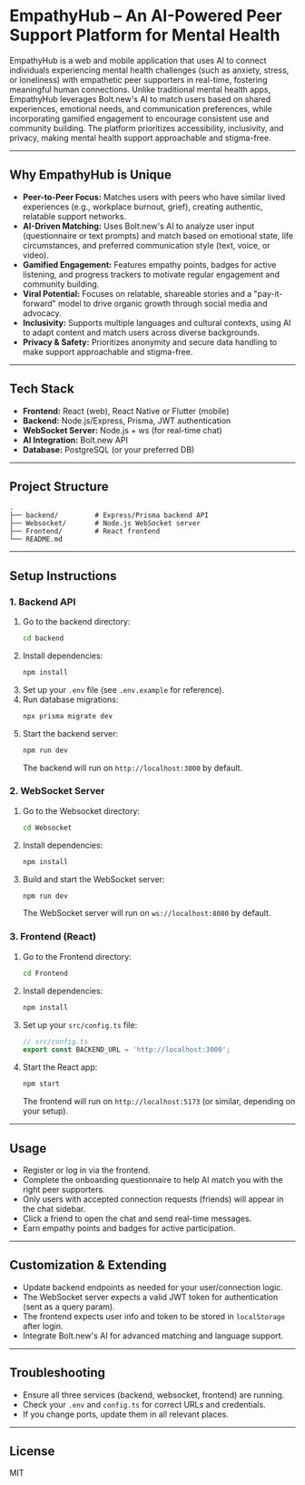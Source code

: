 # EmpathyHub – An AI-Powered Peer Support Platform for Mental Health

EmpathyHub is a web and mobile application that uses AI to connect individuals experiencing mental health challenges (such as anxiety, stress, or loneliness) with empathetic peer supporters in real-time, fostering meaningful human connections. Unlike traditional mental health apps, EmpathyHub leverages Bolt.new's AI to match users based on shared experiences, emotional needs, and communication preferences, while incorporating gamified engagement to encourage consistent use and community building. The platform prioritizes accessibility, inclusivity, and privacy, making mental health support approachable and stigma-free.

---

## Why EmpathyHub is Unique

- **Peer-to-Peer Focus:** Matches users with peers who have similar lived experiences (e.g., workplace burnout, grief), creating authentic, relatable support networks.
- **AI-Driven Matching:** Uses Bolt.new's AI to analyze user input (questionnaire or text prompts) and match based on emotional state, life circumstances, and preferred communication style (text, voice, or video).
- **Gamified Engagement:** Features empathy points, badges for active listening, and progress trackers to motivate regular engagement and community building.
- **Viral Potential:** Focuses on relatable, shareable stories and a "pay-it-forward" model to drive organic growth through social media and advocacy.
- **Inclusivity:** Supports multiple languages and cultural contexts, using AI to adapt content and match users across diverse backgrounds.
- **Privacy & Safety:** Prioritizes anonymity and secure data handling to make support approachable and stigma-free.

---

## Tech Stack
- **Frontend:** React (web), React Native or Flutter (mobile)
- **Backend:** Node.js/Express, Prisma, JWT authentication
- **WebSocket Server:** Node.js + ws (for real-time chat)
- **AI Integration:** Bolt.new API
- **Database:** PostgreSQL (or your preferred DB)

---

## Project Structure
```
.
├── backend/         # Express/Prisma backend API
├── Websocket/       # Node.js WebSocket server
├── Frontend/        # React frontend
└── README.md
```

---

## Setup Instructions

### 1. Backend API
1. Go to the backend directory:
   ```bash
   cd backend
   ```
2. Install dependencies:
   ```bash
   npm install
   ```
3. Set up your `.env` file (see `.env.example` for reference).
4. Run database migrations:
   ```bash
   npx prisma migrate dev
   ```
5. Start the backend server:
   ```bash
   npm run dev
   ```
   The backend will run on `http://localhost:3000` by default.

### 2. WebSocket Server
1. Go to the Websocket directory:
   ```bash
   cd Websocket
   ```
2. Install dependencies:
   ```bash
   npm install
   ```
3. Build and start the WebSocket server:
   ```bash
   npm run dev
   ```
   The WebSocket server will run on `ws://localhost:8080` by default.

### 3. Frontend (React)
1. Go to the Frontend directory:
   ```bash
   cd Frontend
   ```
2. Install dependencies:
   ```bash
   npm install
   ```
3. Set up your `src/config.ts` file:
   ```ts
   // src/config.ts
   export const BACKEND_URL = 'http://localhost:3000';
   ```
4. Start the React app:
   ```bash
   npm start
   ```
   The frontend will run on `http://localhost:5173` (or similar, depending on your setup).

---

## Usage
- Register or log in via the frontend.
- Complete the onboarding questionnaire to help AI match you with the right peer supporters.
- Only users with accepted connection requests (friends) will appear in the chat sidebar.
- Click a friend to open the chat and send real-time messages.
- Earn empathy points and badges for active participation.

---

## Customization & Extending
- Update backend endpoints as needed for your user/connection logic.
- The WebSocket server expects a valid JWT token for authentication (sent as a query param).
- The frontend expects user info and token to be stored in `localStorage` after login.
- Integrate Bolt.new's AI for advanced matching and language support.

---

## Troubleshooting
- Ensure all three services (backend, websocket, frontend) are running.
- Check your `.env` and `config.ts` for correct URLs and credentials.
- If you change ports, update them in all relevant places.

---

## License
MIT 